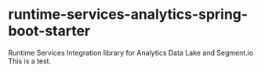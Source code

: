 # runtime-services-analytics-spring-boot-starter
Runtime Services Integration library for Analytics Data Lake and Segment.io
This is a test.
